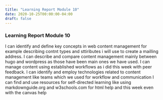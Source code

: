 ```yaml
---
title: "Learning Report Module 10"
date: 2020-10-25T00:00:00-04:00
draft: false
---
```


### Learning Report Module 10
I can identify and define key concepts in web content management for example describing contnt types and sttiributes i will use to create a mailling address. 
I can describe and compare content management mainly between hugo and wordpress as those have been main ones we have used. 
I can manage content using established workflows as i did this week with peer feedback. 
I can identify and employ technologies related to content management like teams which we used for workflow and communication
I can find and use resources for self-directed learning like using markdownguide.org and w3schools.com for html help and this week even with the canvas help
